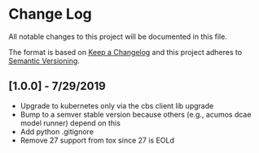 # Change Log

All notable changes to this project will be documented in this file.

The format is based on [Keep a Changelog](http://keepachangelog.com/)
and this project adheres to [Semantic Versioning](http://semver.org/).

## [1.0.0] - 7/29/2019
   * Upgrade to kubernetes only via the cbs client lib upgrade
   * Bump to a semver stable version because others (e.g., acumos dcae model runner) depend on this
   * Add python .gitignore
   * Remove 27 support from tox since 27 is EOLd
